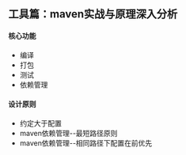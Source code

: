 ## 工具篇：maven实战与原理深入分析

#### 核心功能

- 编译
- 打包
- 测试
- 依赖管理



#### 设计原则

- 约定大于配置
- maven依赖管理--最短路径原则
- maven依赖管理--相同路径下配置在前优先

